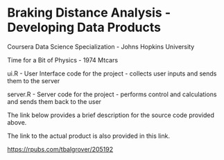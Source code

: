 # Braking Distance Analysis - Developing Data Products
 Coursera Data Science Specialization - Johns Hopkins University
 
Time for a Bit of Physics - 1974 Mtcars

ui.R - User Interface code for the project - collects user inputs and sends them to the server

server.R - Server code for the project - performs control and calculations and sends them back to the user

The link below provides a brief description for the source code provided above.

The link to the actual product is also provided in this link.

https://rpubs.com/tbalgrover/205192
